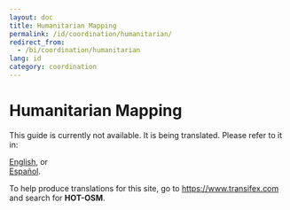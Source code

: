 ```yaml
---
layout: doc
title: Humanitarian Mapping
permalink: /id/coordination/humanitarian/
redirect_from:
  - /bi/coordination/humanitarian
lang: id
category: coordination
---
```


# Humanitarian Mapping

This guide is currently not available. It is being translated. Please refer to it in:  

[English](/en/coordination/humanitarian), or  
[Español](/es/coordination/humanitarian).  

To help produce translations for this site, go to <https://www.transifex.com> and search for **HOT-OSM**.  
